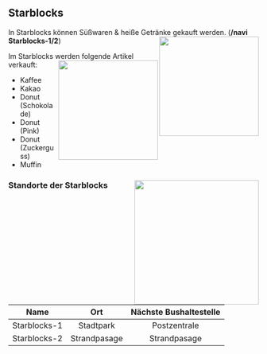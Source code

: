 ## Starblocks

In Starblocks können Süßwaren & heiße Getränke gekauft werden. (**/navi Starblocks-1/2**) <img align="right" width="200" eight="150" src="../../../assets/image/biz/Starblocks-Kaufmenü.png"> 

Im Starblocks werden folgende Artikel verkauft: <img align="right" width="200" eight="150" src="../../../assets/image/biz/Starblocks-1.png">

+ Kaffee
+ Kakao
+ Donut (Schokolade)
+ Donut (Pink)
+ Donut (Zuckerguss)
+ Muffin 

### Standorte der Starblocks  <img align="right" width="250" eight="175" src="../../../assets/image/biz/Starblocks-2.png">

| Name | Ort | Nächste Bushaltestelle
|:-:|:-:|:-:|
| Starblocks-1 | Stadtpark | Postzentrale |
| Starblocks-2 | Strandpasage | Strandpasage |
